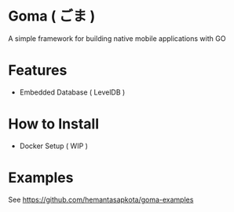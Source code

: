 # Goma ( ごま ) #
A simple framework for building native mobile applications with GO

# Features

* Embedded Database ( LevelDB )

# How to Install

* Docker Setup ( WIP )

# Examples

See https://github.com/hemantasapkota/goma-examples
